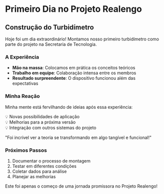 # Primeiro Dia no Projeto Realengo

## Construção do Turbidímetro

Hoje foi um dia extraordinário! Montamos nosso primeiro turbidímetro como parte do projeto na Secretaria de Tecnologia. 

### A Experiência

- **Mão na massa**: Colocamos em prática os conceitos teóricos
- **Trabalho em equipe**: Colaboração intensa entre os membros
- **Resultado surpreendente**: O dispositivo funcionou além das expectativas

### Minha Reação

Minha mente está fervilhando de ideias após essa experiência:

💡 Novas possibilidades de aplicação  
💡 Melhorias para a próxima versão  
💡 Integração com outros sistemas do projeto  

"Foi incrível ver a teoria se transformando em algo tangível e funcional!"

### Próximos Passos

1. Documentar o processo de montagem
2. Testar em diferentes condições
3. Coletar dados para análise
4. Planejar as melhorias

Este foi apenas o começo de uma jornada promissora no Projeto Realengo!
